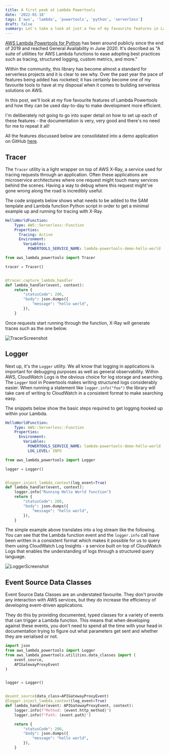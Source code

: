 ```yaml
---
title: A first peek at Lambda Powertools
date: '2022-01-18'
tags: ['aws', 'lambda', 'powertools', 'python', 'serverless']
draft: false
summary: Let's take a look at just a few of my favourite features in Lambda Powertools and how they help speed up serverless development
---
```


[AWS Lambda Powertools for Python](https://awslabs.github.io/aws-lambda-powertools-python/1.24.0/) has been around publicly 
since the end of 2019 and reached General Availability in June 2020. It's described as "A suite of utilities for AWS Lambda 
functions to ease adopting best practices such as tracing, structured logging, custom metrics, and more."

Within the community, this library has become almost a standard for serverless projects and it is clear to see why. Over the
past year the pace of features being added has rocketed; it has certainly become one of my favourite tools to have at 
my disposal when it comes to building serverless solutions on AWS.

In this post, we'll look at my five favourite features of Lambda Powertools and how they can be used day-to-day to make 
development more efficient.

I'm deliberately not going to go into super detail on how to set up each of these features - the documentation is very, 
very good and there's no need for me to repeat it all!

All the features discussed below are consolidated into a demo application on GitHub [here](https://github.com/alexkearns/lambda-powertools-demo/tree/a1f7910f90ccc3a6136b844beee3f77124ee5d32).

## Tracer

The `Tracer` utility is a light wrapper on top of AWS X-Ray, a service used for tracing requests through an application. 
Often these applications are microservice architectures where one request might touch many services behind the scenes. Having 
a way to debug where this request might've gone wrong along the road is incredibly useful. 

The code snippets below shows what needs to be added to the SAM template and Lambda function Python script in order to get 
a minimal example up and running for tracing with X-Ray.

```yaml {4, 7}
HelloWorldFunction:
    Type: AWS::Serverless::Function
    Properties:
      Tracing: Active
      Environment:
        Variables:
          POWERTOOLS_SERVICE_NAME: lambda-powertools-demo-hello-world
```
```python {1, 3, 6}
from aws_lambda_powertools import Tracer

tracer = Tracer()


@tracer.capture_lambda_handler
def lambda_handler(event, context):
    return {
        "statusCode": 200,
        "body": json.dumps({
            "message": "hello world",
        }),
    }
```

Once requests start running through the function, X-Ray will generate traces such as the one below. 

![TracerScreenshot](/assets/images/powertools-screenshots/tracer.png)

## Logger

Next up, it's the `Logger` utility. We all know that logging in applications is important for debugging purposes as well 
as general observability. Within AWS, CloudWatch Logs is the obvious choice for log storage and searching. The `Logger` 
tool in Powertools makes writing structured logs considerably easier. When running a statement like `logger.info("foo")` 
the library will take care of writing to CloudWatch in a consistent format to make searching easy.

The snippets below show the basic steps required to get logging hooked up within your Lambda.

```yaml {6-7}
HelloWorldFunction:
    Type: AWS::Serverless::Function
    Properties:
      Environment:
        Variables:
          POWERTOOLS_SERVICE_NAME: lambda-powertools-demo-hello-world
          LOG_LEVEL: INFO
```
```python {1, 3, 6}
from aws_lambda_powertools import Logger

logger = Logger()


@logger.inject_lambda_context(log_event=True)
def lambda_handler(event, context):
    logger.info("Running Hello World function")
    return {
        "statusCode": 200,
        "body": json.dumps({
            "message": "hello world",
        }),
    }
```

The simple example above translates into a log stream like the following. You can see that the Lambda function event and 
the `logger.info` call have been written in a consistent format which makes it possible for us to query them using CloudWatch 
Log Insights - a service built on top of CloudWatch Logs that enables the understanding of logs through a structured query 
language.

![LoggerScreenshot](/assets/images/powertools-screenshots/logger.png)

## Event Source Data Classes

Event Source Data Classes are an understated favourite. They don't provide any interaction with AWS services, but they do 
increase the efficiency of developing event-driven applications.

They do this by providing documented, typed classes for a variety of events that can trigger a Lambda function. This means 
that when developing against these events, you don't need to spend all the time with your head in documentation trying to 
figure out what parameters get sent and whether they are serialised or not.

```python {3-6, 12, 15-16}
import json
from aws_lambda_powertools import Logger
from aws_lambda_powertools.utilities.data_classes import (
    event_source,
    APIGatewayProxyEvent
)


logger = Logger()


@event_source(data_class=APIGatewayProxyEvent)
@logger.inject_lambda_context(log_event=True)
def lambda_handler(event: APIGatewayProxyEvent, context):
    logger.info(f"Method: {event.http_method}")
    logger.info(f"Path: {event.path}")

    return {
        "statusCode": 200,
        "body": json.dumps({
            "message": "hello world",
        }),
    }

```